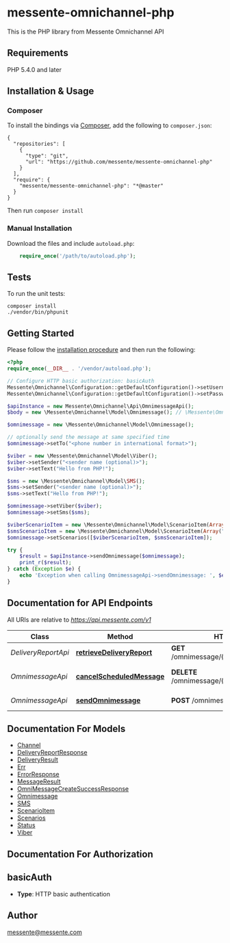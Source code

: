 # messente-omnichannel-php

This is the PHP library from Messente Omnichannel API


## Requirements

PHP 5.4.0 and later

## Installation & Usage
### Composer

To install the bindings via [Composer](http://getcomposer.org/), add the following to `composer.json`:

```
{
  "repositories": [
    {
      "type": "git",
      "url": "https://github.com/messente/messente-omnichannel-php"
    }
  ],
  "require": {
    "messente/messente-omnichannel-php": "*@master"
  }
}
```

Then run `composer install`

### Manual Installation

Download the files and include `autoload.php`:

```php
    require_once('/path/to/autoload.php');
```

## Tests

To run the unit tests:

```
composer install
./vendor/bin/phpunit
```

## Getting Started

Please follow the [installation procedure](#installation--usage) and then run the following:

```php
<?php
require_once(__DIR__ . '/vendor/autoload.php');

// Configure HTTP basic authorization: basicAuth
Messente\Omnichannel\Configuration::getDefaultConfiguration()->setUsername('<MESSENTE_API_USERNAME>');
Messente\Omnichannel\Configuration::getDefaultConfiguration()->setPassword('<MESSENTE_API_PASSWORD>');

$apiInstance = new Messente\Omnichannel\Api\OmnimessageApi();
$body = new \Messente\Omnichannel\Model\Omnimessage(); // \Messente\Omnichannel\Model\Omnimessage | Omnimessage to be sent

$omnimessage = new \Messente\Omnichannel\Model\Omnimessage();

// optionally send the message at same specified time
$omnimessage->setTo("<phone number in international format>");

$viber = new \Messente\Omnichannel\Model\Viber();
$viber->setSender("<sender name (optional)>");
$viber->setText("Hello from PHP!");

$sms = new \Messente\Omnichannel\Model\SMS();
$sms->setSender("<sender name (optional)>");
$sms->setText("Hello from PHP!");

$omnimessage->setViber($viber);
$omnimessage->setSms($sms);

$viberScenarioItem = new \Messente\Omnichannel\Model\ScenarioItem(Array("channel"=> "viber"));
$smsScenarioItem = new \Messente\Omnichannel\Model\ScenarioItem(Array("channel"=> "sms"));
$omnimessage->setScenarios([$viberScenarioItem, $smsScenarioItem]);

try {
    $result = $apiInstance->sendOmnimessage($omnimessage);
    print_r($result);
} catch (Exception $e) {
    echo 'Exception when calling OmnimessageApi->sendOmnimessage: ', $e->getMessage(), PHP_EOL;
}
```

## Documentation for API Endpoints

All URIs are relative to *https://api.messente.com/v1*

Class | Method | HTTP request | Description
------------ | ------------- | ------------- | -------------
*DeliveryReportApi* | [**retrieveDeliveryReport**](docs/Api/DeliveryReportApi.md#retrievedeliveryreport) | **GET** /omnimessage/{omnimessage_id}/status | 
*OmnimessageApi* | [**cancelScheduledMessage**](docs/Api/OmnimessageApi.md#cancelscheduledmessage) | **DELETE** /omnimessage/{omnimessage_id} | Cancels a scheduled Omnimessage
*OmnimessageApi* | [**sendOmnimessage**](docs/Api/OmnimessageApi.md#sendomnimessage) | **POST** /omnimessage | Sends an Omnimessage


## Documentation For Models

 - [Channel](docs/Model/Channel.md)
 - [DeliveryReportResponse](docs/Model/DeliveryReportResponse.md)
 - [DeliveryResult](docs/Model/DeliveryResult.md)
 - [Err](docs/Model/Err.md)
 - [ErrorResponse](docs/Model/ErrorResponse.md)
 - [MessageResult](docs/Model/MessageResult.md)
 - [OmniMessageCreateSuccessResponse](docs/Model/OmniMessageCreateSuccessResponse.md)
 - [Omnimessage](docs/Model/Omnimessage.md)
 - [SMS](docs/Model/SMS.md)
 - [ScenarioItem](docs/Model/ScenarioItem.md)
 - [Scenarios](docs/Model/Scenarios.md)
 - [Status](docs/Model/Status.md)
 - [Viber](docs/Model/Viber.md)


## Documentation For Authorization


## basicAuth

- **Type**: HTTP basic authentication


## Author

messente@messente.com


